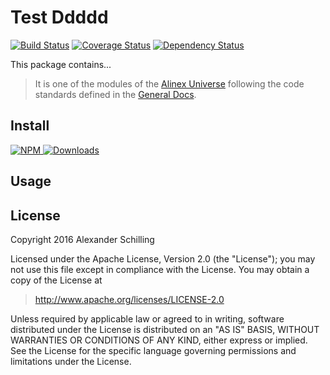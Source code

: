 Test Ddddd
=================================================

[![Build Status](https://travis-ci.org/alinex/xxx.svg?branch=master)](https://travis-ci.org/alinex/xxx)
[![Coverage Status](https://coveralls.io/repos/alinex/xxx/badge.png?branch=master)](https://coveralls.io/r/alinex/xxx?branch=master)
[![Dependency Status](https://gemnasium.com/alinex/xxx.png)](https://gemnasium.com/alinex/xxx)

This package contains...

> It is one of the modules of the [Alinex Universe](http://alinex.github.io/code.html)
> following the code standards defined in the [General Docs](http://alinex.github.io/develop).


Install
-------------------------------------------------

[![NPM](https://nodei.co/npm/test-ddddd.png?downloads=true&downloadRank=true&stars=true)
 ![Downloads](https://nodei.co/npm-dl/test-ddddd.png?months=9&height=3)
](https://www.npmjs.com/package/test-ddddd)


Usage
-------------------------------------------------


License
-------------------------------------------------

Copyright 2016 Alexander Schilling

Licensed under the Apache License, Version 2.0 (the "License");
you may not use this file except in compliance with the License.
You may obtain a copy of the License at

>  <http://www.apache.org/licenses/LICENSE-2.0>

Unless required by applicable law or agreed to in writing, software
distributed under the License is distributed on an "AS IS" BASIS,
WITHOUT WARRANTIES OR CONDITIONS OF ANY KIND, either express or implied.
See the License for the specific language governing permissions and
limitations under the License.
